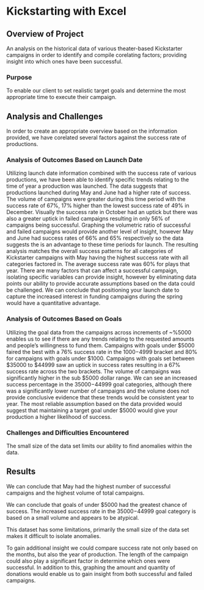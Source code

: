 # Kickstarting with Excel

## Overview of Project
An analysis on the historical data of various theater-based Kickstarter campaigns in order to identify and compile corelating factors; providing insight into which ones have been successful.

### Purpose
To enable our client to set realistic target goals and determine the most appropriate time to execute their campaign. 


## Analysis and Challenges

In order to create an appropriate overview based on the information provided, we have corelated several factors against the success rate of productions.   

### Analysis of Outcomes Based on Launch Date

Utilizing launch date information combined with the success rate of various productions, we have been able to identify specific trends relating to the time of year a production was launched.  The data suggests that productions launched during May and June had a higher rate of success. The volume of campaigns were greater during this time period with the success rate of 67%, 17% higher than the lowest success rate of 49% in December.  Visually the success rate in October had an uptick but there was also a greater uptick in failed campaigns resulting in only 56% of campaigns being successful. Graphing the volumetric ratio of successful and failed campaigns would provide another level of insight, however May and June had success rates of 66% and 65% respectively so the data suggests the is an advantage to these time periods for launch.  The resulting analysis matches the overall success patterns for all categories of Kickstarter campaigns with May having the highest success rate with all categories factored in. The average success rate was 60% for plays that year.  There are many factors that can affect a successful campaign, isolating specific variables can provide insight, however by eliminating data points our ability to provide accurate assumptions based on the data could be challenged.  We can conclude that positioning your launch date to capture the increased interest in funding campaigns during the spring would have a quantitative advantage. 

### Analysis of Outcomes Based on Goals

Utilizing the goal data from the campaigns across increments of ~%5000 enables us to see if there are any trends relating to the requested amounts and people’s willingness to fund them.  Campaigns with goals under $5000 faired the best with a 76% success rate in the $1000-$4999 bracket and 80% for campaigns with goals under $1000. Campaigns with goals set between $35000 to $44999 saw an uptick in success rates resulting in a 67% success rate across the two brackets.  The volume of campaigns was significantly higher in the sub $5000 dollar range. We can see an increased success percentage in the $35000-$44999 goal categories, although there was a significantly lower number of campaigns and the volume does not provide conclusive evidence that these trends would be consistent year to year.  The most reliable assumption based on the data provided would suggest that maintaining a target goal under $5000 would give your production a higher likelihood of success. 

### Challenges and Difficulties Encountered

The small size of the data set limits our ability to find anomalies within the data.  

## Results

We can conclude that May had the highest number of successful campaigns and the highest volume of total campaigns.  

We can conclude that goals of under $5000 had the greatest chance of success.  The increased success rate in the $35000-$44999 goal category is based on a small volume and appears to be atypical.  

This dataset has some limitations, primarily the small size of the data set makes it difficult to isolate anomalies.  

To gain additional insight we could compare success rate not only based on the months, but also the year of production.  The length of the campaign could also play a significant factor in determine which ones were successful.  In addition to this, graphing the amount and quantity of donations would enable us to gain insight from both successful and failed campaigns. 
